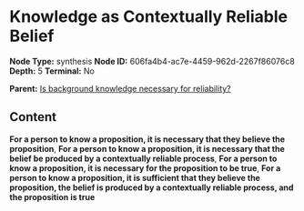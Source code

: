 # Knowledge as Contextually Reliable Belief

**Node Type:** synthesis
**Node ID:** 606fa4b4-ac7e-4459-962d-2267f86076c8
**Depth:** 5
**Terminal:** No

**Parent:** [Is background knowledge necessary for reliability?](is-background-knowledge-necessary-for-reliability-antithesis-46f291db-1d15-45d7-b769-bbea9b6dec50.md)

## Content

**For a person to know a proposition, it is necessary that they believe the proposition**, **For a person to know a proposition, it is necessary that the belief be produced by a contextually reliable process**, **For a person to know a proposition, it is necessary for the proposition to be true**, **For a person to know a proposition, it is sufficient that they believe the proposition, the belief is produced by a contextually reliable process, and the proposition is true**
